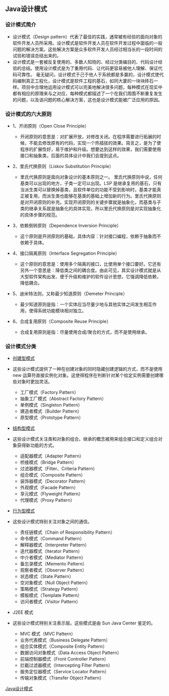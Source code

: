 ## Java设计模式
### 设计模式简介
* 设计模式（Design pattern）代表了最佳的实践，通常被有经验的面向对象的软件开发人员所采用。设计模式是软件开发人员在软件开发过程中面临的一般问题的解决方案。这些解决方案是众多软件开发人员经过相当长的一段时间的试验和错误总结出来的。
* 设计模式是一套被反复使用的、多数人知晓的、经过分类编目的、代码设计经验的总结。使用设计模式是为了重用代码、让代码更容易被他人理解、保证代码可靠性。 毫无疑问，设计模式于己于他人于系统都是多赢的，设计模式使代码编制真正工程化，设计模式是软件工程的基石，如同大厦的一块块砖石一样。项目中合理地运用设计模式可以完美地解决很多问题，每种模式在现实中都有相应的原理来与之对应，每种模式都描述了一个在我们周围不断重复发生的问题，以及该问题的核心解决方案，这也是设计模式能被广泛应用的原因。

### 设计模式的六大原则
* 1、开闭原则（Open Close Principle）
  * 开闭原则的意思是：对扩展开放，对修改关闭。在程序需要进行拓展的时候，不能去修改原有的代码，实现一个热插拔的效果。简言之，是为了使程序的扩展性好，易于维护和升级。想要达到这样的效果，我们需要使用接口和抽象类，后面的具体设计中我们会提到这点。

* 2、里氏代换原则（Liskov Substitution Principle）
  * 里氏代换原则是面向对象设计的基本原则之一。 里氏代换原则中说，任何基类可以出现的地方，子类一定可以出现。LSP 是继承复用的基石，只有当派生类可以替换掉基类，且软件单位的功能不受到影响时，基类才能真正被复用，而派生类也能够在基类的基础上增加新的行为。里氏代换原则是对开闭原则的补充。实现开闭原则的关键步骤就是抽象化，而基类与子类的继承关系就是抽象化的具体实现，所以里氏代换原则是对实现抽象化的具体步骤的规范。
* 3、依赖倒转原则（Dependence Inversion Principle）
  * 这个原则是开闭原则的基础，具体内容：针对接口编程，依赖于抽象而不依赖于具体。

* 4、接口隔离原则（Interface Segregation Principle）
  * 这个原则的意思是：使用多个隔离的接口，比使用单个接口要好。它还有另外一个意思是：降低类之间的耦合度。由此可见，其实设计模式就是从大型软件架构出发、便于升级和维护的软件设计思想，它强调降低依赖，降低耦合。

* 5、迪米特法则，又称最少知道原则（Demeter Principle）
  * 最少知道原则是指：一个实体应当尽量少地与其他实体之间发生相互作用，使得系统功能模块相对独立。

* 6、合成复用原则（Composite Reuse Principle）
  * 合成复用原则是指：尽量使用合成/聚合的方式，而不是使用继承。

### 设计模式分类
* [创建型模式](https://github.com/wangyufei1006/JavaPatterns/tree/master/%E5%88%9B%E5%BB%BA%E5%9E%8B%E6%A8%A1%E5%BC%8F)
* 这些设计模式提供了一种在创建对象的同时隐藏创建逻辑的方式，而不是使用 new 运算符直接实例化对象。这使得程序在判断针对某个给定实例需要创建哪些对象时更加灵活。
  * 工厂模式（Factory Pattern）
  * 抽象工厂模式（Abstract Factory Pattern）
  * 单例模式（Singleton Pattern）
  * 建造者模式（Builder Pattern）
  * 原型模式（Prototype Pattern）

*	[结构型模式](https://github.com/wangyufei1006/JavaPatterns/tree/master/%E7%BB%93%E6%9E%84%E5%9E%8B%E6%A8%A1%E5%BC%8F)
* 这些设计模式关注类和对象的组合。继承的概念被用来组合接口和定义组合对象获得新功能的方式。
  * 适配器模式（Adapter Pattern）
  * 桥接模式（Bridge Pattern）
  * 过滤器模式（Filter、Criteria Pattern）
  * 组合模式（Composite Pattern）
  * 装饰器模式（Decorator Pattern）
  * 外观模式（Facade Pattern）
  * 享元模式（Flyweight Pattern）
  * 代理模式（Proxy Pattern）

*	[行为型模式](https://github.com/wangyufei1006/JavaPatterns/tree/master/%E8%A1%8C%E4%B8%BA%E5%9E%8B%E6%A8%A1%E5%BC%8F)
* 这些设计模式特别关注对象之间的通信。
  * 责任链模式（Chain of Responsibility Pattern）
  * 命令模式（Command Pattern）
  * 解释器模式（Interpreter Pattern）
  * 迭代器模式（Iterator Pattern）
  * 中介者模式（Mediator Pattern）
  * 备忘录模式（Memento Pattern）
  * 观察者模式（Observer Pattern）
  * 状态模式（State Pattern）
  * 空对象模式（Null Object Pattern）
  * 策略模式（Strategy Pattern）
  * 模板模式（Template Pattern）
  * 访问者模式（Visitor Pattern）

*	J2EE 模式
* 这些设计模式特别关注表示层。这些模式是由 Sun Java Center 鉴定的。
  * MVC 模式（MVC Pattern）
  * 业务代表模式（Business Delegate Pattern）
  * 组合实体模式（Composite Entity Pattern）
  * 数据访问对象模式（Data Access Object Pattern）
  * 前端控制器模式（Front Controller Pattern）
  * 拦截过滤器模式（Intercepting Filter Pattern）
  * 服务定位器模式（Service Locator Pattern）
  * 传输对象模式（Transfer Object Pattern）

[Java设计模式](http://www.runoob.com/design-pattern/design-pattern-tutorial.html)
